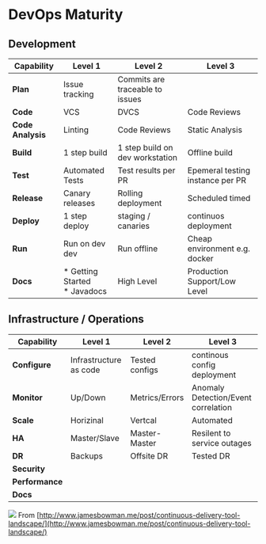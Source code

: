 # DevOps Maturity
## Development

|Capability|Level 1|Level 2|Level 3|  
|----------|-----------|------|----|  
|**Plan**|Issue tracking|Commits are traceable to issues||
|**Code**|VCS|DVCS|Code Reviews|
|**Code Analysis**|Linting|Code Reviews|Static Analysis|
|**Build**|1 step build|1 step build on dev workstation|Offline build|
|**Test**|Automated Tests|Test results per PR|Epemeral testing instance per PR|
|**Release**|Canary releases|Rolling deployment|Scheduled timed|
|**Deploy**|1 step deploy|staging / canaries|continuos deployment|
|**Run**|Run on dev dev|Run offline|Cheap environment e.g. docker|
|**Docs**|* Getting Started<br>* Javadocs|High Level|Production Support/Low Level|

## Infrastructure / Operations

|Capability|Level 1|Level 2|Level 3|  
|----------|-----------|------|----|  
|**Configure**|Infrastructure as code|Tested configs|continous config deployment|
|**Monitor**|Up/Down|Metrics/Errors|Anomaly Detection/Event correlation|
|**Scale**|Horizinal|Vertcal|Automated|
|**HA**|Master/Slave|Master-Master|Resilent to service outages|
|**DR**|Backups|Offsite DR|Tested DR|
|**Security**||||
|**Performance**||||
|**Docs**||||

   
![](http://www.jamesbowman.me/post/cdlandscape/ContinuousDeliveryToolLandscape.jpeg)
From [http://www.jamesbowman.me/post/continuous-delivery-tool-landscape/](http://www.jamesbowman.me/post/continuous-delivery-tool-landscape/)
